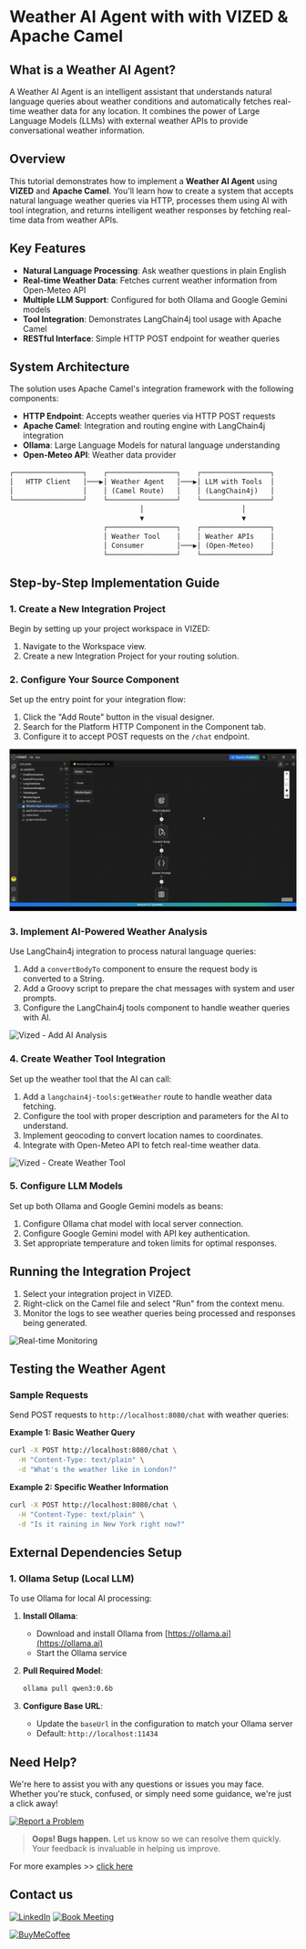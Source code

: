 # Weather AI Agent with with VIZED & Apache Camel

## What is a Weather AI Agent?

A Weather AI Agent is an intelligent assistant that understands natural language queries about weather conditions and automatically fetches real-time weather data for any location. It combines the power of Large Language Models (LLMs) with external weather APIs to provide conversational weather information.

## Overview

This tutorial demonstrates how to implement a **Weather AI Agent** using **VIZED** and **Apache Camel**. You'll learn how to create a system that accepts natural language weather queries via HTTP, processes them using AI with tool integration, and returns intelligent weather responses by fetching real-time data from weather APIs.

## Key Features

- **Natural Language Processing**: Ask weather questions in plain English
- **Real-time Weather Data**: Fetches current weather information from Open-Meteo API
- **Multiple LLM Support**: Configured for both Ollama and Google Gemini models
- **Tool Integration**: Demonstrates LangChain4j tool usage with Apache Camel
- **RESTful Interface**: Simple HTTP POST endpoint for weather queries

## System Architecture
The solution uses Apache Camel's integration framework with the following components:
- **HTTP Endpoint**: Accepts weather queries via HTTP POST requests
- **Apache Camel**: Integration and routing engine with LangChain4j integration
- **Ollama**: Large Language Models for natural language understanding
- **Open-Meteo API**: Weather data provider

```
┌─────────────────┐    ┌─────────────────┐    ┌─────────────────┐
│   HTTP Client   │───▶│ Weather Agent   │───▶│ LLM with Tools  │
│                 │    │ (Camel Route)   │    │ (LangChain4j)   │
└─────────────────┘    └─────────────────┘    └─────────────────┘
                                │                        │
                                ▼                        ▼
                       ┌─────────────────┐    ┌─────────────────┐
                       │ Weather Tool    │    │ Weather APIs    │
                       │ Consumer        │───▶│ (Open-Meteo)    │
                       └─────────────────┘    └─────────────────┘
```


## Step-by-Step Implementation Guide

### 1. Create a New Integration Project

Begin by setting up your project workspace in VIZED:

1.  Navigate to the Workspace view.
2.  Create a new Integration Project for your routing solution.


### 2. Configure Your Source Component

Set up the entry point for your integration flow:

1. Click the "Add Route" button in the visual designer.
2. Search for the Platform HTTP Component in the Component tab.
3. Configure it to accept POST requests on the `/chat` endpoint.

![Vized - Add HTTP Component](./assets/AddHTTPComponent.gif)


### 3. Implement AI-Powered Weather Analysis

Use LangChain4j integration to process natural language queries:

1. Add a `convertBodyTo` component to ensure the request body is converted to a String.
2. Add a Groovy script to prepare the chat messages with system and user prompts.
3. Configure the LangChain4j tools component to handle weather queries with AI.

![Vized - Add AI Analysis](./assets/AddAIAnalysis.gif)

### 4. Create Weather Tool Integration

Set up the weather tool that the AI can call:

1. Add a `langchain4j-tools:getWeather` route to handle weather data fetching.
2. Configure the tool with proper description and parameters for the AI to understand.
3. Implement geocoding to convert location names to coordinates.
4. Integrate with Open-Meteo API to fetch real-time weather data.

![Vized - Create Weather Tool](./assets/CreateWeatherTool.gif)


### 5. Configure LLM Models

Set up both Ollama and Google Gemini models as beans:

1. Configure Ollama chat model with local server connection.
2. Configure Google Gemini model with API key authentication.
3. Set appropriate temperature and token limits for optimal responses.

## Running the Integration Project

1.  Select your integration project in VIZED.
2.  Right-click on the Camel file and select "Run" from the context menu.
3. Monitor the logs to see weather queries being processed and responses being generated.

![Real-time Monitoring](./assets/Executing.gif)



## Testing the Weather Agent

### Sample Requests

Send POST requests to `http://localhost:8080/chat` with weather queries:

**Example 1: Basic Weather Query**
```bash
curl -X POST http://localhost:8080/chat \
  -H "Content-Type: text/plain" \
  -d "What's the weather like in London?"
```

**Example 2: Specific Weather Information**
```bash
curl -X POST http://localhost:8080/chat \
  -H "Content-Type: text/plain" \
  -d "Is it raining in New York right now?"
```

## External Dependencies Setup

### 1. Ollama Setup (Local LLM)

To use Ollama for local AI processing:

1. **Install Ollama**:
   - Download and install Ollama from [https://ollama.ai](https://ollama.ai)
   - Start the Ollama service

2. **Pull Required Model**:
   ```bash
   ollama pull qwen3:0.6b
   ```

3. **Configure Base URL**:
   - Update the `baseUrl` in the configuration to match your Ollama server
   - Default: `http://localhost:11434`


## Need Help?

We're here to assist you with any questions or issues you may face. Whether you're stuck, confused, or simply need some guidance, we're just a click away!

[![Report a Problem](https://img.shields.io/badge/Report%20a%20Problem-darkred?logo=openbugbounty)](https://github.com/vized-io/artifacts/issues/new/choose)

> **Oops! Bugs happen.** Let us know so we can resolve them quickly. Your feedback is invaluable in helping us improve.

For more examples >> [click here](/examples/README.md)

## Contact us

[![LinkedIn](https://img.shields.io/badge/LinkedIn-blue?logo=linkedin)](https://www.linkedin.com/company/vized-io/) 
[![Book Meeting](https://img.shields.io/badge/Book%20a%20Meeting-purple?logo=calendar)](https://calendly.com/vidhyasagar-jeevendran/30min) 

[<img src="https://github.com/user-attachments/assets/806d0fc0-0a00-4d63-81a3-8f2df15d5528" alt="BuyMeCoffee" width="150"/>](https://buymeacoffee.com/vidhyasagarj)

